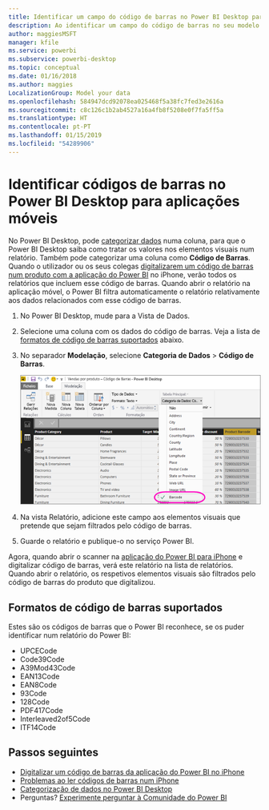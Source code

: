 ```yaml
---
title: Identificar um campo do código de barras no Power BI Desktop para as aplicações móveis
description: Ao identificar um campo do código de barras no seu modelo do Power BI Desktop, pode filtrar automaticamente os dados dos códigos de barras na aplicação do Power BI do seu iPhone.
author: maggiesMSFT
manager: kfile
ms.service: powerbi
ms.subservice: powerbi-desktop
ms.topic: conceptual
ms.date: 01/16/2018
ms.author: maggies
LocalizationGroup: Model your data
ms.openlocfilehash: 584947dcd92078ea025468f5a38fc7fed3e2616a
ms.sourcegitcommit: c8c126c1b2ab4527a16a4fb8f5208e0f7fa5ff5a
ms.translationtype: HT
ms.contentlocale: pt-PT
ms.lasthandoff: 01/15/2019
ms.locfileid: "54289906"
---
```

# <a name="tag-barcodes-in-power-bi-desktop-for-the-mobile-apps"></a>Identificar códigos de barras no Power BI Desktop para aplicações móveis
No Power BI Desktop, pode [categorizar dados](desktop-data-categorization.md) numa coluna, para que o Power BI Desktop saiba como tratar os valores nos elementos visuais num relatório. Também pode categorizar uma coluna como **Código de Barras**. Quando o utilizador ou os seus colegas [digitalizarem um código de barras num produto com a aplicação do Power BI](consumer/mobile/mobile-apps-scan-barcode-iphone.md) no iPhone, verão todos os relatórios que incluem esse código de barras. Quando abrir o relatório na aplicação móvel, o Power BI filtra automaticamente o relatório relativamente aos dados relacionados com esse código de barras.

1. No Power BI Desktop, mude para a Vista de Dados.
2. Selecione uma coluna com os dados do código de barras. Veja a lista de [formatos de código de barras suportados](#supported-barcode-formats) abaixo.
3. No separador **Modelação**, selecione **Categoria de Dados** > **Código de Barras**.
   
    ![Lista de categorias de dados](media/desktop-mobile-barcodes/power-bi-desktop-barcode.png)
4. Na vista Relatório, adicione este campo aos elementos visuais que pretende que sejam filtrados pelo código de barras.
5. Guarde o relatório e publique-o no serviço Power BI.

Agora, quando abrir o scanner na [aplicação do Power BI para iPhone](consumer/mobile/mobile-iphone-app-get-started.md) e digitalizar código de barras, verá este relatório na lista de relatórios. Quando abrir o relatório, os respetivos elementos visuais são filtrados pelo código de barras do produto que digitalizou.

## <a name="supported-barcode-formats"></a>Formatos de código de barras suportados
Estes são os códigos de barras que o Power BI reconhece, se os puder identificar num relatório do Power BI: 

* UPCECode 
* Code39Code  
* A39Mod43Code 
* EAN13Code 
* EAN8Code  
* 93Code  
* 128Code 
* PDF417Code 
* Interleaved2of5Code 
* ITF14Code 

## <a name="next-steps"></a>Passos seguintes
* [Digitalizar um código de barras da aplicação do Power BI no iPhone](consumer/mobile/mobile-apps-scan-barcode-iphone.md)
* [Problemas ao ler códigos de barras num iPhone](consumer/mobile/mobile-apps-scan-barcode-iphone.md#issues-with-scanning-a-barcode)
* [Categorização de dados no Power BI Desktop](desktop-data-categorization.md)  
* Perguntas? [Experimente perguntar à Comunidade do Power BI](http://community.powerbi.com/)

